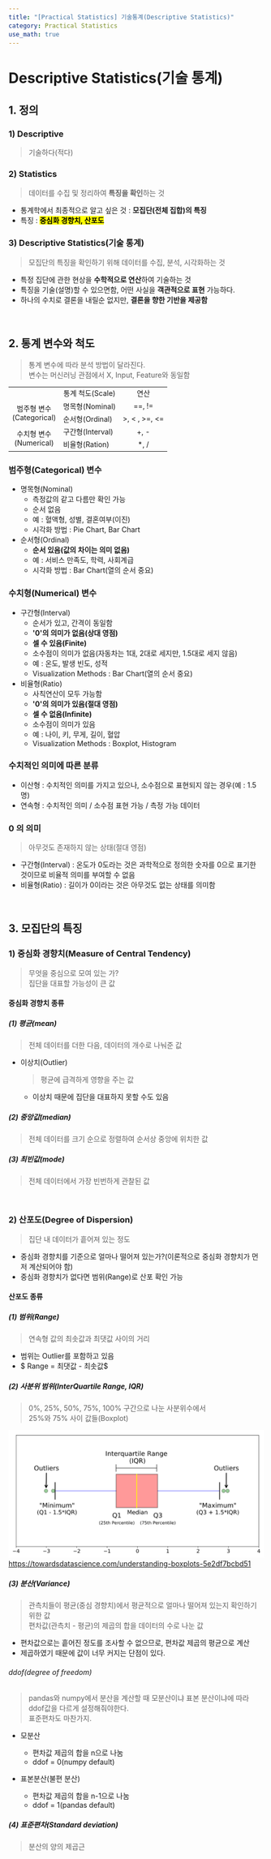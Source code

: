```yaml
---
title: "[Practical Statistics] 기술통계(Descriptive Statistics)"
category: Practical Statistics
use_math: true
---
```


# Descriptive Statistics(기술 통계)

## 1. 정의

### 1) Descriptive
> 기술하다(적다)

### 2) Statistics
> 데이터를 수집 및 정리하여 **특징을 확인**하는 것

- 통계학에서 최종적으로 알고 싶은 것 : **모집단(전체 집합)의 특징**
- 특징 : **<mark style='background-color: yellow'>중심화 경향치, 산포도</mark>**

### 3) Descriptive Statistics(기술 통계)
> 모집단의 특징을 확인하기 위해 데이터를 수집, 분석, 시각화하는 것

- 특정 집단에 관한 현상을 **수학적으로 연산**하여 기술하는 것
- 특징을 기술(설명)할 수 있으면함, 어떤 사실을 **객관적으로 표현** 가능하다.
- 하나의 수치로 결론을 내릴순 없지만, **결론을 향한 기반을 제공함**

<br>

## 2. 통계 변수와 척도
> 통계 변수에 따라 분석 방법이 달라진다. <br>
> 변수는 머신러닝 관점에서 X, Input, Feature와 동일함

<table>
    <tr>
        <td></td>
        <td align="center">통계 척도(Scale)</td>
        <td align="center">연산</td>
    </tr>
    <tr>
        <td align="center" rowspan="2">범주형 변수<br>(Categorical)</td>
        <td>명목형(Nominal)</td>
        <td align="center">==, !=</td>
    </tr>
    <tr>
        <td>순서형(Ordinal)</td>
        <td align="center"> &gt;, &lt; , &gt;&#61;, &lt;&#61;</td>
    </tr>
    <tr>
        <td align="center" rowspan="2">수치형 변수<br>(Numerical)</td>
        <td>구간형(Interval)</td>
        <td align="center">+, -</td>
    </tr>
    <tr>
        <td>비율형(Ration)</td>
        <td align="center">*, /</td>
    </tr>
</table>

### 범주형(Categorical) 변수
- 명목형(Nominal)
  - 측정값의 같고 다름만 확인 가능
  - 순서 없음 
  - 예 : 혈액형, 성별, 결혼여부(이진)
  - 시각화 방법 : Pie Chart, Bar Chart
- 순서형(Ordinal)
  - **순서 있음(값의 차이는 의미 없음)**
  - 예 : 서비스 만족도, 학력, 사회계급
  - 시각화 방법 : Bar Chart(열의 순서 중요)

### 수치형(Numerical) 변수
- 구간형(Interval)
  - 순서가 있고, 간격이 동일함
  - **'0'의 의미가 없음(상대 영점)**
  - **셀 수 있음(Finite)**
  - 소수점이 의미가 없음(자동차는 1대, 2대로 세지만, 1.5대로 세지 않음)
  - 예 : 온도, 발생 빈도, 성적
  - Visualization Methods : Bar Chart(열의 순서 중요)
- 비율형(Ratio)
  - 사칙연산이 모두 가능함  
  - **'0'의 의미가 있음(절대 영점)**
  - **셀 수 없음(Infinite)**
  - 소수점이 의미가 있음
  - 예 : 나이, 키, 무게, 길이, 혈압 
  - Visualization Methods : Boxplot, Histogram
  
### 수치적인 의미에 따른 분류
- 이산형 : 수치적인 의미를 가지고 있으나, 소수점으로 표현되지 않는 경우(예 : 1.5명)
- 연속형 : 수치적인 의미 / 소수점 표현 가능 / 측정 가능 데이터

### 0 의 의미
> 아무것도 존재하지 않는 상태(절대 영점)

- 구간형(Interval) : 온도가 0도라는 것은 과학적으로 정의한 숫자를 0으로 표기한 것이므로 비율적 의미를 부여할 수 없음
- 비율형(Ratio) : 길이가 0이라는 것은 아무것도 없는 상태를 의미함

<br>
  
## 3. 모집단의 특징

### 1) 중심화 경향치(Measure of Central Tendency)
> 무엇을 중심으로 모여 있는 가? <br>
> 집단을 대표할 가능성이 큰 값

#### 중심화 경향치 종류

##### (1) 평균(mean)
> 전체 데이터를 더한 다음, 데이터의 개수로 나눠준 값

- 이상치(Outlier)
    > 평균에 급격하게 영향을 주는 값

    - 이상치 때문에 집단을 대표하지 못할 수도 있음


##### (2) 중앙값(median)
> 전체 데이터를 크기 순으로 정렬하여 순서상 중앙에 위치한 값

##### (3) 최빈값(mode)
> 전체 데이터에서 가장 빈번하게 관찰된 값

<br>

### 2) 산포도(Degree of Dispersion)
> 집단 내 데이터가 흩어져 있는 정도

- 중심화 경향치를 기준으로 얼마나 떨어져 있는가?(이론적으로 중심화 경향치가 먼저 계산되어야 함)
- 중심화 경향치가 없다면 범위(Range)로 산포 확인 가능

#### 산포도 종류

##### (1) 범위(Range)
> 연속형 값의 최솟값과 최댓값 사이의 거리

- 범위는 Outlier를 포함하고 있음
- $ Range = 최댓값 - 최솟값$

##### (2) 사분위 범위(InterQuartile Range, IQR)
> 0%, 25%, 50%, 75%, 100% 구간으로 나눈 사분위수에서<br> 25%와 75% 사이 값들(Boxplot)

![](/assets/images/posts/statistics/boxplot.png)
https://towardsdatascience.com/understanding-boxplots-5e2df7bcbd51

##### (3) 분산(Variance)
> 관측치들이 평균(중심 경향치)에서 평균적으로 얼마나 떨어져 있는지 확인하기 위한 값<br>
> 편차값(관측치 - 평균)의 제곱의 합을 데이터의 수로 나눈 값

- 편차값으로는 흩어진 정도를 조사할 수 없으므로, 편차값 제곱의 평균으로 계산
- 제곱하였기 때문에 값이 너무 커지는 단점이 있다.

###### ddof(degree of freedom)
> pandas와 numpy에서 분산을 계산할 때 모분산이냐 표본 분산이냐에 따라 ddof값을 다르게 설정해줘야한다.<br>
> 표준편차도 마찬가지.

- 모분산
  - 편차값 제곱의 합을 n으로 나눔
  - ddof = 0(numpy default)

- 표본분산(불편 분산)
  - 편차값 제곱의 합을 n-1으로 나눔
  - ddof = 1(pandas default)

##### (4) 표준편차(Standard deviation)
> 분산의 양의 제곱근
